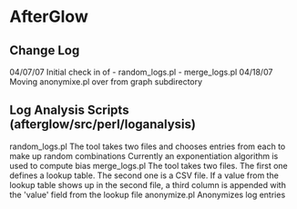 AfterGlow
=========

Change Log
----------

04/07/07	Initial check in of 
		- random_logs.pl
		- merge_logs.pl
04/18/07	Moving anonymixe.pl over from graph subdirectory

Log Analysis Scripts (afterglow/src/perl/loganalysis)
--------------------

random_logs.pl		The tool takes two files and chooses entries from each
	 		to make up random combinations
			Currently an exponentiation algorithm is used to compute bias
merge_logs.pl 		The tool takes two files. The first one defines a 
		 	lookup table. The second one is a CSV file. If a value
 			from the lookup table shows up in the second file, 
 			a third column is appended with the 'value' field
 			from the lookup file
anonymize.pl		Anonymizes log entries
